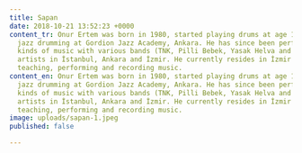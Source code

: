 ```yaml
---
title: Sapan
date: 2018-10-21 13:52:23 +0000
content_tr: Onur Ertem was born in 1980, started playing drums at age 14, studied
  jazz drumming at Gordion Jazz Academy, Ankara. He has since been performing various
  kinds of music with various bands (TNK, Pilli Bebek, Yasak Helva and more) and solo
  artists in İstanbul, Ankara and İzmir. He currently resides in İzmir where he is
  teaching, performing and recording music.
content_en: Onur Ertem was born in 1980, started playing drums at age 14, studied
  jazz drumming at Gordion Jazz Academy, Ankara. He has since been performing various
  kinds of music with various bands (TNK, Pilli Bebek, Yasak Helva and more) and solo
  artists in İstanbul, Ankara and İzmir. He currently resides in İzmir where he is
  teaching, performing and recording music.
image: uploads/sapan-1.jpeg
published: false

---
```

